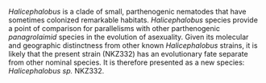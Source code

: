 _Halicephalobus_ is a clade of small, parthenogenic nematodes that have sometimes colonized remarkable habitats. _Halicephalobus_ species provide a point of comparison for parallelisms with other parthenogenic _panagrolaimid_ species in the evolution of asexuality. Given its molecular and geographic distinctness from other known _Halicephalobus_ strains, it is likely that the present strain (NKZ332) has an evolutionary fate separate from other nominal species. It is therefore presented as a new species: _Halicephalobus sp._ NKZ332.
